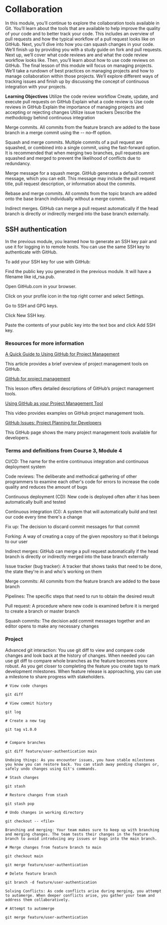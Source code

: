 # Collaboration

In this module, you’ll continue to explore the collaboration tools available in Git. You’ll learn about the tools that are available to help improve the quality of your code and to better track your code. This includes an overview of pull requests and how the typical workflow of a pull request looks like on GitHub. Next, you’ll dive into how you can squash changes in your code. We’ll finish up by providing you with a study guide on fork and pull requests. Next up, we’ll cover what code reviews are and what the code review workflow looks like. Then, you’ll learn about how to use code reviews on GitHub. The final lesson of this module will focus on managing projects. We’ll take a rundown of best practices on managing projects and how to manage collaboration within those projects. We’ll explore different ways of tracking issues and finish up by discussing the concept of continuous integration with your projects.

**Learning Objectives**
Utilize the code review workflow
Create, update, and execute pull requests on GitHub
Explain what a code review is
Use code reviews in GitHub
Explain the importance of managing projects and accepting or rejecting changes
Utilize issue trackers
Describe the methodology behind continuous integration

Merge commits. All commits from the feature branch are added to the base branch in a merge commit using the -- no–ff option.

Squash and merge commits. Multiple commits of a pull request are squashed, or combined into a single commit, using the fast-forward option. It is recommended that when merging two branches, pull requests are squashed and merged to prevent the likelihood of conflicts due to redundancy.

Merge message for a squash merge. GitHub generates a default commit message, which you can edit. This message may include the pull request title, pull request description, or information about the commits.

Rebase and merge commits. All commits from the topic branch are added onto the base branch individually without a merge commit.

Indirect merges. GitHub can merge a pull request automatically if the head branch is directly or indirectly merged into the base branch externally.

## SSH authentication

In the previous module, you learned how to generate an SSH key pair and use it for logging in to remote hosts. You can use the same SSH key to authenticate with GitHub.

To add your SSH key for use with GitHub:

Find the public key you generated in the previous module. It will have a filename like id_rsa.pub.

Open
GitHub.com
in your browser.

Click on your profile icon in the top right corner and select Settings.

Go to SSH and GPG keys.

Click New SSH key.

Paste the contents of your public key into the text box and click Add SSH key.

### Resources for more information

[A Quick Guide to Using GitHub for Project Management](https://www.jobsity.com/blog/a-quick-guide-to-using-github-for-project-management)

This article provides a brief overview of project management tools on GitHub.

[GitHub for project management](https://openscapes.github.io/series/core-lessons/github/github-issues.html)

This lesson offers detailed descriptions of GitHub’s project management tools.

[Using GitHub as your Project Management Tool](https://www.youtube.com/watch?v=qgQAFP6oSKw)

This video provides examples on GitHub project management tools.

[GitHub Issues: Project Planning for Developers](https://github.com/features/issues)

This GitHub page shows the many project management tools available for developers.

### Terms and definitions from Course 3, Module 4

CI/CD: The name for the entire continuous integration and continuous deployment system

Code reviews: The deliberate and methodical gathering of other programmers to examine each other's code for errors to increase the code quality and reduces the amount of bugs

Continuous deployment (CD): New code is deployed often after it has been automatically built and tested

Continuous integration (CI): A system that will automatically build and test our code every time there's a change

Fix up: The decision to discard commit messages for that commit

Forking: A way of creating a copy of the given repository so that it belongs to our user

Indirect merges: GitHub can merge a pull request automatically if the head branch is directly or indirectly merged into the base branch externally

Issue tracker (bug tracker): A tracker that shows tasks that need to be done, the state they're in and who's working on them

Merge commits: All commits from the feature branch are added to the base branch

Pipelines: The specific steps that need to run to obtain the desired result

Pull request: A procedure where new code is examined before it is merged to create a branch or master branch

Squash commits: The decision add commit messages together and an editor opens to make any necessary changes

### Project

Advanced git interaction: You use git diff to view and compare code changes and look back at the history of changes. When needed you can use git diff to compare whole branches as the feature becomes more robust. As you get closer to completing the feature you create tags to mark development milestones. When feature release is approaching, you can use a milestone to share progress with stakeholders.

```
# View code changes

git diff

# View commit history

git log

# Create a new tag

git tag v1.0.0


# Compare branches

git diff feature/user-authentication main

Undoing things: As you encounter issues, you have stable milestones you know you can restore back. You can stash away pending changes or, safely undo changes using Git's commands.

# Stash changes

git stash

# Restore changes from stash

git stash pop

# Undo changes in working directory

git checkout -- <file>

Branching and merging: Your team makes sure to keep up with branching and merging changes. The team tests their changes in the feature branch to avoid introducing any issues or bugs into the main branch.

# Merge changes from feature branch to main

git checkout main

git merge feature/user-authentication

# Delete feature branch

git branch -d feature/user-authentication

Solving Conflicts: As code conflicts arise during merging, you attempt to automerge. When deeper conflicts arise, you gather your team and address them collaboratively.

# Attempt to automerge

git merge feature/user-authentication


```
